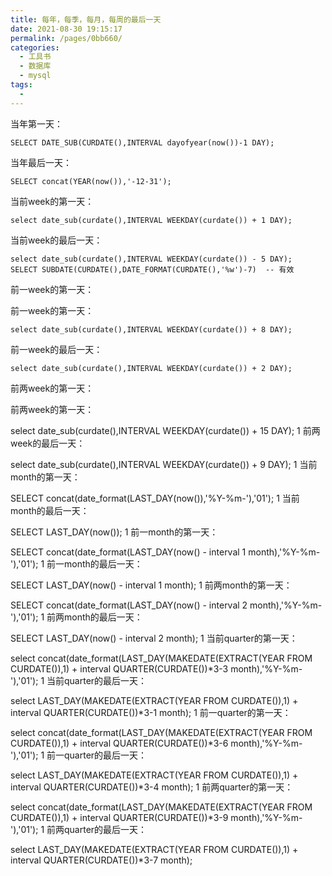```yaml
---
title: 每年，每季，每月，每周的最后一天
date: 2021-08-30 19:15:17
permalink: /pages/0bb660/
categories:
  - 工具书
  - 数据库
  - mysql
tags:
  - 
---
```

当年第一天：

```
SELECT DATE_SUB(CURDATE(),INTERVAL dayofyear(now())-1 DAY);
```


当年最后一天：

```
SELECT concat(YEAR(now()),'-12-31');  
```


当前week的第一天：

```
select date_sub(curdate(),INTERVAL WEEKDAY(curdate()) + 1 DAY);
```


当前week的最后一天：

```
select date_sub(curdate(),INTERVAL WEEKDAY(curdate()) - 5 DAY);
SELECT SUBDATE(CURDATE(),DATE_FORMAT(CURDATE(),'%w')-7)  -- 有效
```


前一week的第一天：

前一week的第一天：

```
select date_sub(curdate(),INTERVAL WEEKDAY(curdate()) + 8 DAY);
```


前一week的最后一天：

```
select date_sub(curdate(),INTERVAL WEEKDAY(curdate()) + 2 DAY);
```


前两week的第一天：

前两week的第一天：

select date_sub(curdate(),INTERVAL WEEKDAY(curdate()) + 15 DAY);
1
前两week的最后一天：

select date_sub(curdate(),INTERVAL WEEKDAY(curdate()) + 9 DAY);
1
当前month的第一天：

SELECT concat(date_format(LAST_DAY(now()),'%Y-%m-'),'01');
1
当前month的最后一天：

SELECT  LAST_DAY(now());
1
前一month的第一天：

SELECT concat(date_format(LAST_DAY(now() - interval 1 month),'%Y-%m-'),'01');
1
前一month的最后一天：

SELECT LAST_DAY(now() - interval 1 month);
1
前两month的第一天：

SELECT concat(date_format(LAST_DAY(now() - interval 2 month),'%Y-%m-'),'01');
1
前两month的最后一天：

SELECT  LAST_DAY(now() - interval 2 month);
1
当前quarter的第一天：

select concat(date_format(LAST_DAY(MAKEDATE(EXTRACT(YEAR FROM CURDATE()),1) + interval QUARTER(CURDATE())*3-3 month),'%Y-%m-'),'01'); 
1
当前quarter的最后一天：

select LAST_DAY(MAKEDATE(EXTRACT(YEAR  FROM CURDATE()),1) + interval QUARTER(CURDATE())*3-1 month);
1
前一quarter的第一天：

select concat(date_format(LAST_DAY(MAKEDATE(EXTRACT(YEAR FROM CURDATE()),1) + interval QUARTER(CURDATE())*3-6 month),'%Y-%m-'),'01');
1
前一quarter的最后一天：

select  LAST_DAY(MAKEDATE(EXTRACT(YEAR FROM CURDATE()),1) + interval QUARTER(CURDATE())*3-4 month);
1
前两quarter的第一天：

select concat(date_format(LAST_DAY(MAKEDATE(EXTRACT(YEAR FROM CURDATE()),1) + interval QUARTER(CURDATE())*3-9 month),'%Y-%m-'),'01');
1
前两quarter的最后一天：

select LAST_DAY(MAKEDATE(EXTRACT(YEAR FROM CURDATE()),1) + interval QUARTER(CURDATE())*3-7 month);
